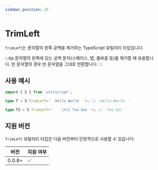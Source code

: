 ```yaml
---
sidebar_position: 23
---
```


# TrimLeft

`TrimLeft`는 문자열의 왼쪽 공백을 제거하는 TypeScript 유틸리티 타입입니다.

:::tip
문자열의 왼쪽에 있는 공백 문자(스페이스, 탭, 줄바꿈 등)를 제거할 때 유용합니다. 빈 문자열의 경우 빈 문자열을 그대로 반환합니다.
:::

## 사용 예시

```ts
import { S } from 'utilscript';

type T = S.TrimLeft<'  Hello World  '>; // 'Hello World  '

type T2 = S.TrimLeft<'    \n\t foo bar '>; // 'foo bar '
```

## 지원 버전

`TrimLeft` 유틸리티 타입은 다음 버전부터 안정적으로 사용할 수 있습니다:

| 버전   | 지원 여부 |
| ------ | --------- |
| 0.0.8+ | ✅        |
